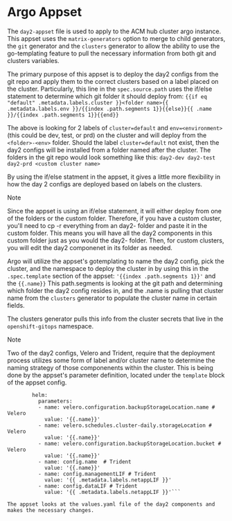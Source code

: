 # Argo Appset

The `day2-appset` file is used to apply to the ACM hub cluster argo instance.  This appset uses the `matrix-generators` option to merge to child generators, the `git` generator and the `clusters` generator to allow the ability to use the go-templating feature to pull the necessary information from both git and clusters variables.

The primary purpose of this appset is to deploy the day2 configs from the git repo and apply them to the correct clusters based on a label placed on the cluster.  Particularly, this line in the `spec.source.path` uses the if/else statement to determine which git folder it should deploy from:
```{{if eq "default" .metadata.labels.cluster }}<folder name>{{ .metadata.labels.env }}/{{index .path.segments 1}}{{else}}{{ .name }}/{{index .path.segments 1}}{{end}}```

The above is looking for 2 labels of `cluster=default` and `env=<environment>` (this could be dev, test, or prd) on the cluster and will deploy from the `<folder>-<env>` folder.  Should the label `cluster=default` not exist, then the day2 configs will be installed from a folder named after the cluster.  The folders in the git repo would look something like this:
```day2-dev day2-test day2-prd <custom cluster name>```

By using the if/else statment in the appset, it gives a little more flexibility in how the day 2 configs are deployed based on labels on the clusters.

> [!NOTE]
> Since the appset is using an if/else statement, it will either deploy from one of the <env> folders or the custom folder.  Therefore, if you have a custom cluster, you'll need to cp -r everything from an day2-<env> folder and paste it in the custom folder.  This means you will have all the day2 components in this custom folder just as you would the day2-<env> folder.  Then, for custom clusters, you will edit the day2 componenet in its folder as needed. 

Argo will utilize the appset's gotemplating to name the day2 config, pick the cluster, and the namespace to deploy the cluster in by using this in the `.spec.template` section of the appset: `'{{index .path.segments 1}}'` and the `{{.name}}`
This path.segments is looking at the git path and determining which folder the day2 config resides in, and the .name is pulling that cluster name from the `clusters` generator to populate the cluster name in certain fields.  

The clusters generator pulls this info from the cluster secrets that live in the `openshift-gitops` namespace.

> [!NOTE]
> Two of the day2 configs, Velero and Trident, require that the deployment process utilizes some form of label and/or cluster name to determine the naming strategy of those componenents within the cluster.  This is being done by the appset's parameter definition, located under the `template` block of the appset config.

```      source:
        helm:
          parameters:
          - name: velero.configuration.backupStorageLocation.name # Velero
            value: '{{.name}}'
          - name: velero.schedules.cluster-daily.storageLocation # Velero
            value: '{{.name}}'
          - name: velero.configuration.backupStorageLocation.bucket # Velero
            value: '{{.name}}'
          - name: config.name  # Trident
            value: '{{.name}}'
          - name: config.managementLIF # Trident
            value: '{{ .metadata.labels.netappLIF }}'
          - name: config.dataLIF # Trident
            value: '{{ .metadata.labels.netappLIF }}'```

The appset looks at the values.yaml file of the day2 components and makes the necessary changes.
